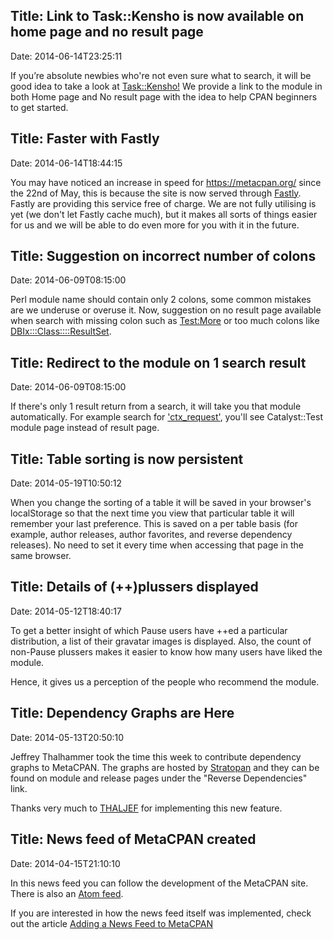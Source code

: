 Title: Link to Task::Kensho is now available on home page and no result page
------------------------------
Date: 2014-06-14T23:25:11

If you’re absolute newbies who're not even sure what to search, it will be good idea to take a look at [Task::Kensho!](https://metacpan.org/pod/Task::Kensho) We provide a link to the module in both Home page and No result page with the idea to help CPAN beginners to get started.

Title: Faster with Fastly
------------------------------
Date: 2014-06-14T18:44:15

You may have noticed an increase in speed for https://metacpan.org/
since the 22nd of May, this is because the site is now served
through [Fastly](https://www.fastly.com/). Fastly are providing this
service free of charge. We are not fully utilising is yet (we don't
let Fastly cache much), but it makes all sorts of things easier
for us and we will be able to do even more for you with it in the future.

Title: Suggestion on incorrect number of colons
------------------------------
Date: 2014-06-09T08:15:00

Perl module name should contain only 2 colons, some common mistakes are we underuse or overuse it. Now, suggestion on no result page available when search with missing colon such as [Test:More](https://metacpan.org/search?q=Test%3AMore) or too much colons like [DBIx:::Class::::ResultSet](https://metacpan.org/search?q=DBIx%3A%3A%3AClass%3A%3A%3A%3AResultSet).

Title: Redirect to the module on 1 search result
------------------------------
Date: 2014-06-09T08:15:00

If there's only 1 result return from a search, it will take you that module automatically. For example search for ['ctx_request'](https://metacpan.org/search?q=ctx_request), you'll see Catalyst::Test module page instead of result page.

Title: Table sorting is now persistent
------------------------------
Date: 2014-05-19T10:50:12

When you change the sorting of a table it will be saved in your
browser's localStorage so that the next time you view that particular table
it will remember your last preference.  This is saved on a per table basis
(for example, author releases, author favorites, and reverse dependency releases).
No need to set it every time when accessing that page in the same browser.

Title: Details of (++)plussers displayed
------------------------------
Date: 2014-05-12T18:40:17

To get a better insight of which Pause users have ++ed a particular distribution, a list of their gravatar images is displayed.
Also, the count of non-Pause plussers makes it easier to know how many users have liked the module.

Hence, it gives us a perception of the people who recommend the module.


Title: Dependency Graphs are Here
------------------------------
Date: 2014-05-13T20:50:10

Jeffrey Thalhammer took the time this week to contribute dependency graphs to
MetaCPAN.  The graphs are hosted by [Stratopan](http://stratopan.com) and they
can be found on module and release pages under the "Reverse Dependencies" link.

Thanks very much to [THALJEF](https://metacpan.org/author/THALJEF) for
implementing this new feature.


Title: News feed of MetaCPAN created
------------------------------
Date: 2014-04-15T21:10:10


In this news feed you can follow the development of the MetaCPAN site.
There is also an [Atom feed](/feed/news).

If you are interested in how the news feed itself was implemented, check out
the article [Adding a News Feed to
MetaCPAN](http://perlmaven.com/adding-news-feed-to-metacpan)

